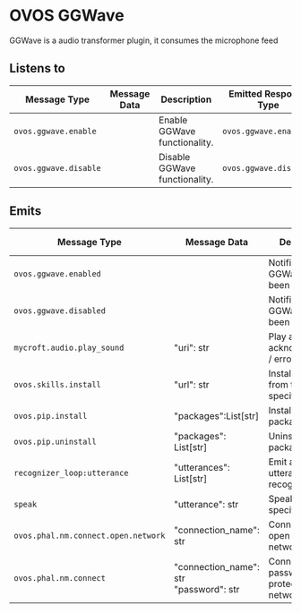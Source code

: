 # OVOS GGWave

GGWave is a audio transformer plugin, it consumes the microphone feed

## Listens to

| Message Type          | Message Data | Description                   | Emitted Response Type  | Handled By              |
|-----------------------|--------------|-------------------------------|------------------------|-------------------------|
| `ovos.ggwave.enable`  |              | Enable GGWave functionality.  | `ovos.ggwave.enabled`  | handle_enable function  |
| `ovos.ggwave.disable` |              | Disable GGWave functionality. | `ovos.ggwave.disabled` | handle_disable function |

## Emits

| Message Type                        | Message Data                              | Description                                   | Trigger Message Type  | Handled By        |
|-------------------------------------|-------------------------------------------|-----------------------------------------------|-----------------------|-------------------|
| `ovos.ggwave.enabled`               |                                           | Notification that GGWave has been enabled.    | `ovos.ggwave.enable`  | handle_enable     |
| `ovos.ggwave.disabled`              |                                           | Notification that GGWave has been disabled.   | `ovos.ggwave.disable` | handle_disable    |
| `mycroft.audio.play_sound`          | "uri": str                                | Play an acknowledgment / error sound.         |                       |                   |
| `ovos.skills.install`               | "url": str                                | Install a skill from the specified URL.       |                       | handle_skill      |
| `ovos.pip.install`                  | "packages":List[str]                      | Install a pip package.                        |                       | handle_pip        |
| `ovos.pip.uninstall`                | "packages": List[str]                     | Uninstall a pip package.                      |                       | handle_remove_pip |
| `recognizer_loop:utterance`         | "utterances": List[str]                   | Emit an utterance to the recognizer loop.     |                       | handle_utt        |
| `speak`                             | "utterance": str                          | Speak the specified text.                     |                       | handle_speak      |
| `ovos.phal.nm.connect.open.network` | "connection_name": str                    | Connect to an open WiFi network.              |                       | handle_wifi_pswd  |
| `ovos.phal.nm.connect`              | "connection_name": str<br>"password": str | Connect to a password-protected WiFi network. |                       | handle_wifi_pswd  |
